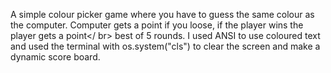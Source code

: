 A simple colour picker game where you have to guess the same colour as the computer. Computer gets a point if you loose, if the player wins the player gets a point</ br>
best of 5 rounds. I used ANSI to use coloured text and used the terminal with os.system("cls") to clear the screen and make a dynamic score board.
